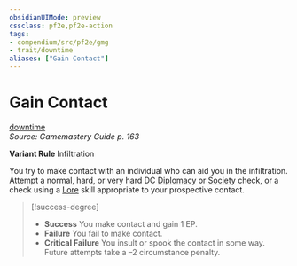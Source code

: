```yaml
---
obsidianUIMode: preview
cssclass: pf2e,pf2e-action
tags:
- compendium/src/pf2e/gmg
- trait/downtime
aliases: ["Gain Contact"]
---
```

# Gain Contact
[downtime](rules/traits/downtime.md "Downtime Action & Ability Trait")  
*Source: Gamemastery Guide p. 163*  

**Variant Rule** Infiltration

You try to make contact with an individual who can aid you in the infiltration. Attempt a normal, hard, or very hard DC [Diplomacy](compendium/skills.md#Diplomacy) or [Society](compendium/skills.md#Society) check, or a check using a [Lore](compendium/skills.md#Lore) skill appropriate to your prospective contact.

> [!success-degree] 
> - **Success** You make contact and gain 1 EP.
> - **Failure** You fail to make contact.
> - **Critical Failure** You insult or spook the contact in some way. Future attempts take a –2 circumstance penalty.